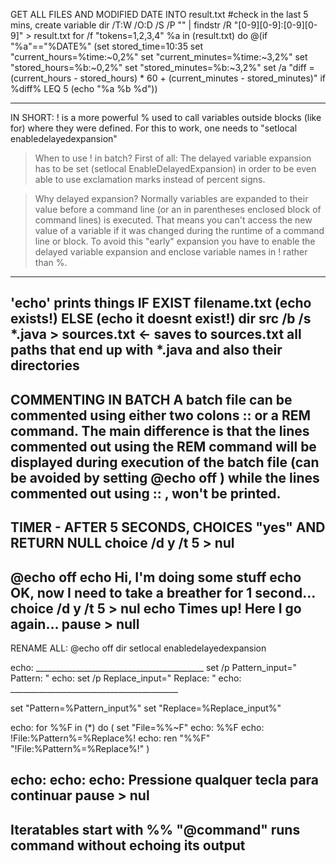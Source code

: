 GET ALL FILES AND MODIFIED DATE INTO result.txt #check in the last 5 mins, create variable
dir /T:W /O:D /S /P "" | findstr /R "[0-9][0-9]:[0-9][0-9]" > result.txt
for /f "tokens=1,2,3,4" %a in (result.txt) do @(if "%a"=="%DATE%" (set stored_time=10:35
set "current_hours=%time:~0,2%"
set "current_minutes=%time:~3,2%"
set "stored_hours=%b:~0,2%"
set "stored_minutes=%b:~3,2%"
set /a "diff = (current_hours - stored_hours) * 60 + (current_minutes - stored_minutes)"
if %diff% LEQ 5 (echo "%a %b %d"))



----------------------------------------------------------------
IN SHORT:
! is a more powerful % used to call variables outside blocks (like for) where they were defined. For this to work, one needs to "setlocal enabledelayedexpansion"

> When to use ! in batch?
First of all: The delayed variable expansion has to be set (setlocal EnableDelayedExpansion) in order to be even able to use exclamation marks instead of percent signs.

> Why delayed expansion?
Normally variables are expanded to their value before a command line (or an in parentheses enclosed block of command lines) is executed. That means you can't access the new value of a variable if it was changed during the runtime of a command line or block. To avoid this "early" expansion you have to enable the delayed variable expansion and enclose variable names in ! rather than %.
----------------------------------------------------------------
'echo' prints things
IF EXIST filename.txt (echo exists!) ELSE (echo it doesnt exist!)
dir src /b /s *.java > sources.txt 			<- saves to sources.txt all paths that end up with *.java and also their directories
----------------------------------------------------------------
COMMENTING IN BATCH
A batch file can be commented using either two colons :: or a REM command.
The main difference is that the lines commented out using the REM command 
will be displayed during execution of the batch file (can be avoided by 
setting @echo off ) while the lines commented out using :: , won't be printed.
----------------------------------------------------------------
TIMER - AFTER 5 SECONDS, CHOICES "yes" AND RETURN NULL
choice /d y /t 5 > nul
----------------------------------------------------------------
@echo off
echo Hi, I'm doing some stuff
echo OK, now I need to take a breather for 1 second...
choice /d y /t 5 > nul
echo Times up! Here I go again...
pause > null
----------------------------------------------------------------
RENAME ALL:
@echo off
dir
setlocal enabledelayedexpansion

echo: __________________________________________
set /p Pattern_input="  Pattern: "
echo:
set /p Replace_input="  Replace: "
echo: __________________________________________

set "Pattern=%Pattern_input%"
set "Replace=%Replace_input%"


echo:
for %%F in (*) do (
                   set "File=%%~F"
                   echo: %%F
                   echo: !File:%Pattern%=%Replace%!
                   echo:
                   ren "%%F" "!File:%Pattern%=%Replace%!"
                   )

echo:
echo:
echo: Pressione qualquer tecla para continuar
pause > nul
----------------------------------------------------------------
Iteratables start with %%
"@command" runs command without echoing its output
---------------
